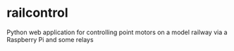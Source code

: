 # railcontrol
Python web application for controlling point motors on a model railway via a Raspberry Pi and some relays
